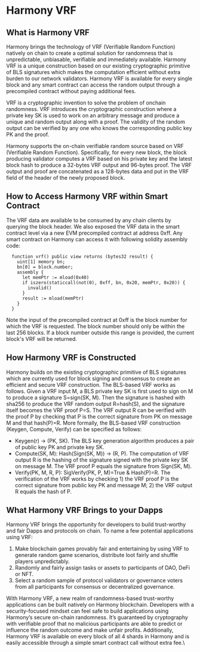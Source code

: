 # Harmony VRF

## What is Harmony VRF

Harmony brings the technology of VRF (Verifiable Random Function) natively on chain to create a optimal solution for randomness that is unpredictable, unbiasable, verifiable and immediately available. Harmony VRF is a unique construction based on our existing cryptographic primitive of BLS signatures which makes the computation efficient without extra burden to our network validators. Harmony VRF is available for every single block and any smart contract can access the random output through a precompiled contract without paying additional fees.

VRF is a cryptographic invention to solve the problem of onchain randomness. VRF introduces the cryptographic construction where a private key SK is used to work on an arbitrary message and produce a unique and random output along with a proof. The validity of the random output can be verified by any one who knows the corresponding public key PK and the proof. 

Harmony supports the on-chain verifiable random source based on VRF (Verifiable Random Function). Specifically, for every new block, the block producing validator computes a VRF based on his private key and the latest block hash to produce a 32-bytes VRF output and 96-bytes proof. The VRF output and proof are concatenated as a 128-bytes data and put in the VRF field of the header of the newly proposed block. 

## How to Access Harmony VRF within Smart Contract

The VRF data are available to be consumed by any chain clients by querying the block header. We also exposed the VRF data in the smart contract level via a new EVM precompiled contract at address 0xff. Any smart contract on Harmony can access it with following solidity assembly code:

```
  function vrf() public view returns (bytes32 result) {
    uint[1] memory bn;
    bn[0] = block.number;
    assembly {
      let memPtr := mload(0x40)
      if iszero(staticcall(not(0), 0xff, bn, 0x20, memPtr, 0x20)) {
        invalid()
      }
      result := mload(memPtr)
    }
  }
```

Note the input of the precompiled contract at 0xff is the block number for which the VRF is requested. The block number should only be within the last 256 blocks. If a block number outside this range is provided, the current block's VRF will be returned.

## How Harmony VRF is Constructed

Harmony builds on the existing cryptographic primitive of BLS signatures which are currently used for block signing and consensus to create an efficient and secure VRF construction. The BLS-based VRF works as follows. Given a VRF input M, a BLS private key SK is first used to sign on M to produce a signature S=sign(SK, M). Then the signature is hashed with sha256 to produce the VRF random output R=hash(S), and the signature itself becomes the VRF proof P=S. The VRF output R can be verified with the proof P by checking that P is the correct signature from PK on message M and that hash(P)=R. More formally, the BLS-based VRF construction (Keygen, Compute, Verify) can be specified as follows:

* Keygen(r) → (PK, SK). The BLS key generation algorithm produces a pair of public key PK and private key SK.
* Compute(SK, M): Hash(Sign(SK, M)) → (R, P). The computation of VRF output R is the hashing of the signature signed with the private key SK on message M. The VRF proof P equals the signature from Sign(SK, M).
* Verify(PK, M, R, P): SigVerify(PK, P, M)=True & Hash(P)=R. The verification of the VRF works by checking 1) the VRF proof P is the correct signature from public key PK and message M; 2) the VRF output R equals the hash of P.

## What Harmony VRF Brings to your Dapps

Harmony VRF brings the opportunity for developers to build trust-worthy and fair Dapps and protocols on chain. To name a few potential applications using VRF:

1. Make blockchain games provably fair and entertaining by using VRF to generate random game scenarios, distribute loot fairly and shuffle players unpredictably.
2. Randomly and fairly assign tasks or assets to participants of DAO, DeFi or NFT.
3. Select a random sample of protocol validators or governance voters from all participants for consensus or decentralized governance.

With Harmony VRF, a new realm of randomness-based trust-worthy applications can be built natively on Harmony blockchain. Developers with a security-focused mindset can feel safe to build applications using Harmony’s secure on-chain randomness. It’s guaranteed by cryptography with verifiable proof that no malicious participants are able to predict or influence the random outcome and make unfair profits. Additionally, Harmony VRF is available on every block of all 4 shards in Harmony and is easily accessible through a simple smart contract call without extra fee.\
